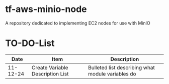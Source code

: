 # tf-aws-minio-node

A repository dedicated to implementing EC2 nodes for use with MinIO

# TO-DO-List

| Date | Item | Description |
| - | - | - |
| 11-12-24 | Create Variable Description List | Bulleted list describing what module variables do | 